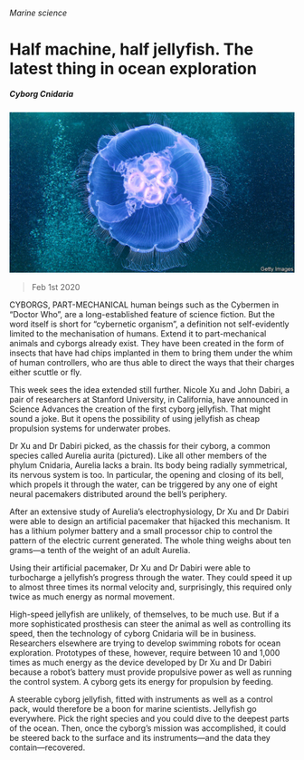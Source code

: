 ###### Marine science

# Half machine, half jellyfish. The latest thing in ocean exploration 

##### Cyborg Cnidaria 

![image](images/20200201_STP003_1.jpg) 

> Feb 1st 2020 

CYBORGS, PART-MECHANICAL human beings such as the Cybermen in “Doctor Who”, are a long-established feature of science fiction. But the word itself is short for “cybernetic organism”, a definition not self-evidently limited to the mechanisation of humans. Extend it to part-mechanical animals and cyborgs already exist. They have been created in the form of insects that have had chips implanted in them to bring them under the whim of human controllers, who are thus able to direct the ways that their charges either scuttle or fly.

This week sees the idea extended still further. Nicole Xu and John Dabiri, a pair of researchers at Stanford University, in California, have announced in Science Advances the creation of the first cyborg jellyfish. That might sound a joke. But it opens the possibility of using jellyfish as cheap propulsion systems for underwater probes.


Dr Xu and Dr Dabiri picked, as the chassis for their cyborg, a common species called Aurelia aurita (pictured). Like all other members of the phylum Cnidaria, Aurelia lacks a brain. Its body being radially symmetrical, its nervous system is too. In particular, the opening and closing of its bell, which propels it through the water, can be triggered by any one of eight neural pacemakers distributed around the bell’s periphery.

After an extensive study of Aurelia’s electrophysiology, Dr Xu and Dr Dabiri were able to design an artificial pacemaker that hijacked this mechanism. It has a lithium polymer battery and a small processor chip to control the pattern of the electric current generated. The whole thing weighs about ten grams—a tenth of the weight of an adult Aurelia.

Using their artificial pacemaker, Dr Xu and Dr Dabiri were able to turbocharge a jellyfish’s progress through the water. They could speed it up to almost three times its normal velocity and, surprisingly, this required only twice as much energy as normal movement.

High-speed jellyfish are unlikely, of themselves, to be much use. But if a more sophisticated prosthesis can steer the animal as well as controlling its speed, then the technology of cyborg Cnidaria will be in business. Researchers elsewhere are trying to develop swimming robots for ocean exploration. Prototypes of these, however, require between 10 and 1,000 times as much energy as the device developed by Dr Xu and Dr Dabiri because a robot’s battery must provide propulsive power as well as running the control system. A cyborg gets its energy for propulsion by feeding.

A steerable cyborg jellyfish, fitted with instruments as well as a control pack, would therefore be a boon for marine scientists. Jellyfish go everywhere. Pick the right species and you could dive to the deepest parts of the ocean. Then, once the cyborg’s mission was accomplished, it could be steered back to the surface and its instruments—and the data they contain—recovered.

